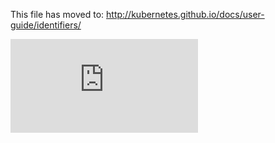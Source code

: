 <!-- BEGIN MUNGE: UNVERSIONED_WARNING -->


<!-- END MUNGE: UNVERSIONED_WARNING -->

This file has moved to: http://kubernetes.github.io/docs/user-guide/identifiers/




<!-- BEGIN MUNGE: IS_VERSIONED -->
<!-- TAG IS_VERSIONED -->
<!-- END MUNGE: IS_VERSIONED -->


<!-- BEGIN MUNGE: GENERATED_ANALYTICS -->
[![Analytics](https://kubernetes-site.appspot.com/UA-36037335-10/GitHub/docs/user-guide/identifiers.md?pixel)]()
<!-- END MUNGE: GENERATED_ANALYTICS -->
